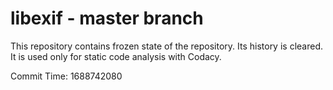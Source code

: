 # libexif - master branch

This repository contains frozen state of the repository.
Its history is cleared. It is used only for static code
analysis with Codacy.

Commit Time: 1688742080